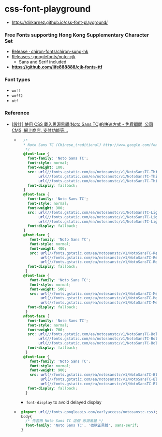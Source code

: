 css-font-playground
===================
- https://dirkarnez.github.io/css-font-playground/

### Free Fonts supporting Hong Kong Supplementary Character Set
- [Release · chiron-fonts/chiron-sung-hk](https://github.com/chiron-fonts/chiron-sung-hk/releases/latest)
- [Releases · googlefonts/noto-cjk](https://github.com/googlefonts/noto-cjk/releases/latest)
  - Sans and Serif included
- **https://github.com/life888888/cjk-fonts-ttf**

### Font types
- `woff`
- `woff2`
- `otf`

### Reference
- [[設計] 使用 CSS 載入思源黑體(Noto Sans TC)的快速方式 - 免費顧問, 公司CMS, 網上商店, 支付功能等...](https://www.tan-studio.net/programskill/divcss/%E8%A8%AD%E8%A8%88-%E4%BD%BF%E7%94%A8-css-%E8%BC%89%E5%85%A5%E6%80%9D%E6%BA%90%E9%BB%91%E9%AB%94noto-sans-tc%E7%9A%84%E5%BF%AB%E9%80%9F%E6%96%B9%E5%BC%8F/)
  - ```css
      /*
      * Noto Sans TC (Chinese_traditional) http://www.google.com/fonts/earlyaccess
       */
      @font-face {
        font-family: 'Noto Sans TC';
        font-style: normal;
        font-weight: 100;
        src: url(//fonts.gstatic.com/ea/notosanstc/v1/NotoSansTC-Thin.woff2) format('woff2'),
             url(//fonts.gstatic.com/ea/notosanstc/v1/NotoSansTC-Thin.woff) format('woff'),
             url(//fonts.gstatic.com/ea/notosanstc/v1/NotoSansTC-Thin.otf) format('opentype');
        font-display: fallback;
      }
      @font-face {
        font-family: 'Noto Sans TC';
        font-style: normal;
        font-weight: 300;
        src: url(//fonts.gstatic.com/ea/notosanstc/v1/NotoSansTC-Light.woff2) format('woff2'),
             url(//fonts.gstatic.com/ea/notosanstc/v1/NotoSansTC-Light.woff) format('woff'),
             url(//fonts.gstatic.com/ea/notosanstc/v1/NotoSansTC-Light.otf) format('opentype');
        font-display: fallback;
      }
      @font-face {
         font-family: 'Noto Sans TC';
         font-style: normal;
         font-weight: 400;
         src: url(//fonts.gstatic.com/ea/notosanstc/v1/NotoSansTC-Regular.woff2) format('woff2'),
              url(//fonts.gstatic.com/ea/notosanstc/v1/NotoSansTC-Regular.woff) format('woff'),
              url(//fonts.gstatic.com/ea/notosanstc/v1/NotoSansTC-Regular.otf) format('opentype');
        font-display: fallback;
       }
      @font-face {
         font-family: 'Noto Sans TC';
         font-style: normal;
         font-weight: 500;
         src: url(//fonts.gstatic.com/ea/notosanstc/v1/NotoSansTC-Medium.woff2) format('woff2'),
              url(//fonts.gstatic.com/ea/notosanstc/v1/NotoSansTC-Medium.woff) format('woff'),
              url(//fonts.gstatic.com/ea/notosanstc/v1/NotoSansTC-Medium.otf) format('opentype');
        font-display: fallback;
       }
      @font-face {
        font-family: 'Noto Sans TC';
        font-style: normal;
        font-weight: 700;
        src: url(//fonts.gstatic.com/ea/notosanstc/v1/NotoSansTC-Bold.woff2) format('woff2'),
             url(//fonts.gstatic.com/ea/notosanstc/v1/NotoSansTC-Bold.woff) format('woff'),
             url(//fonts.gstatic.com/ea/notosanstc/v1/NotoSansTC-Bold.otf) format('opentype');
        font-display: fallback;
       }
      @font-face {
         font-family: 'Noto Sans TC';
         font-style: normal;
         font-weight: 900;
         src: url(//fonts.gstatic.com/ea/notosanstc/v1/NotoSansTC-Black.woff2) format('woff2'),
              url(//fonts.gstatic.com/ea/notosanstc/v1/NotoSansTC-Black.woff) format('woff'),
              url(//fonts.gstatic.com/ea/notosanstc/v1/NotoSansTC-Black.otf) format('opentype');
        font-display: fallback;
       }
     ```
      - `font-display` to avoid delayed display
   - ```css
      @import url(//fonts.googleapis.com/earlyaccess/notosanstc.css);
      body{
        /* 先套用 Noto Sans TC 這個 思源黑體 */
        font-family: 'Noto Sans TC', '微軟正黑體', sans-serif;
      }
     ```
